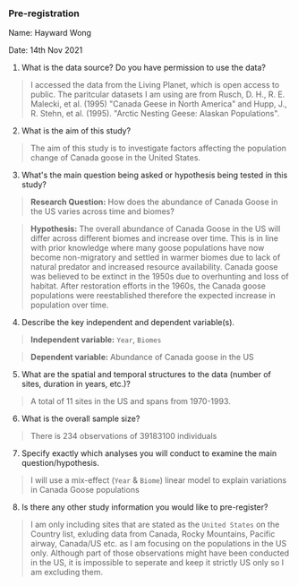 ### Pre-registration

Name: Hayward Wong

Date: 14th Nov 2021

1. What is the data source?  Do you have permission to use the data?

>I accessed the data from the Living Planet, which is open access to public. The paritcular datasets I am using are from Rusch, D. H., R. E. Malecki, et al. (1995) "Canada Geese in North America" and Hupp, J., R. Stehn, et al. (1995). "Arctic Nesting Geese: Alaskan Populations". 

2. What is the aim of this study?

> The aim of this study is to investigate factors affecting the population change of Canada goose in the United States. 

3. What's the main question being asked or hypothesis being tested in this study?

> **Research Question:** How does the abundance of Canada Goose in the US varies across time and biomes?

> **Hypothesis:** The overall abundance of Canada Goose in the US will differ across different biomes and increase over time. This is in line with prior knowledge where many goose populations have now become non-migratory and settled in warmer biomes due to lack of natural predator and increased resource availability. Canada goose was believed to be extinct in the 1950s due to overhunting and loss of habitat. After restoration efforts in the 1960s, the Canada goose populations were reestablished therefore the expected increase in population over time.

4. Describe the key independent and dependent variable(s).

> **Independent variable:** ```Year```, ```Biomes```

> **Dependent variable:** Abundance of Canada goose in the US

5. What are the spatial and temporal structures to the data (number of sites, duration in years, etc.)?

> A total of 11 sites in the US and spans from 1970-1993. 

6. What is the overall sample size?

> There is 234 observations of 39183100 individuals

7. Specify exactly which analyses you will conduct to examine the main question/hypothesis.

> I will use a mix-effect (```Year``` & ```Biome```) linear model to explain variations in Canada Goose populations

8. Is there any other study information you would like to pre-register?
 
> I am only including sites that are stated as the ```United States``` on the Country list, exluding data from Canada, Rocky Mountains, Pacific airway, Canada/US etc. as I am focusing on the populations in the US only. Although part of those observations might have been conducted in the US, it is impossible to seperate and keep it strictly US only so I am excluding them.

